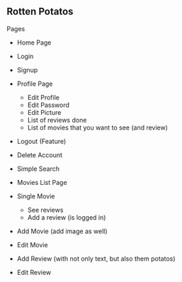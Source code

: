 ## Rotten Potatos

Pages
-  Home Page
-  Login
-  Signup
-  Profile Page
   -  Edit Profile
   -  Edit Password
   -  Edit Picture
   -  List of reviews done
   -  List of movies that you want to see (and review)
-  Logout (Feature)
-  Delete Account

-  Simple Search
-  Movies List Page
-  Single Movie
   - See reviews
   - Add a review (is logged in)

-  Add Movie (add image as well)
-  Edit Movie

-  Add Review (with not only text, but also them potatos)
-  Edit Review
